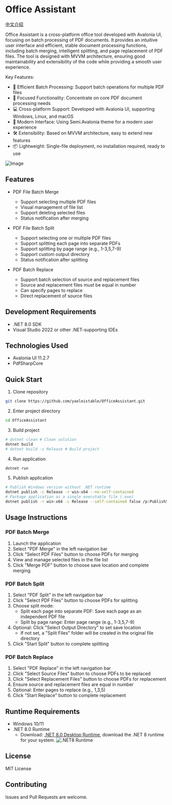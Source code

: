 # Office Assistant

[中文介绍](docs\README-zh.md)

Office Assistant is a cross-platform office tool developed with Avalonia UI, focusing on batch processing of PDF documents. It provides an intuitive user interface and efficient, stable document processing functions, including batch merging, intelligent splitting, and page replacement of PDF files. The tool is designed with MVVM architecture, ensuring good maintainability and extensibility of the code while providing a smooth user experience.

Key Features:
- 🚀 Efficient Batch Processing: Support batch operations for multiple PDF files
- 🎯 Focused Functionality: Concentrate on core PDF document processing needs
- 💻 Cross-platform Support: Developed with Avalonia UI, supporting Windows, Linux, and macOS
- 🎨 Modern Interface: Using Semi.Avalonia theme for a modern user experience
- 🛠 Extensibility: Based on MVVM architecture, easy to extend new features
- 📦 Lightweight: Single-file deployment, no installation required, ready to use

![Image](https://github.com/user-attachments/assets/ea265412-f210-4573-a6f3-3bbc72f26248)

## Features

- PDF File Batch Merge
  - Support selecting multiple PDF files
  - Visual management of file list
  - Support deleting selected files
  - Status notification after merging

- PDF File Batch Split
  - Support selecting one or multiple PDF files
  - Support splitting each page into separate PDFs
  - Support splitting by page range (e.g., 1-3,5,7-9)
  - Support custom output directory
  - Status notification after splitting

- PDF Batch Replace
  - Support batch selection of source and replacement files
  - Source and replacement files must be equal in number
  - Can specify pages to replace
  - Direct replacement of source files

## Development Requirements

- .NET 8.0 SDK
- Visual Studio 2022 or other .NET-supporting IDEs

## Technologies Used

- Avalonia UI 11.2.7
- PdfSharpCore

## Quick Start

1. Clone repository
```bash
git clone https://github.com/yaoleistable/OfficeAssistant.git
```

2. Enter project directory
```bash
cd OfficeAssistant
```

3. Build project
```bash
# dotnet clean # Clean solution
dotnet build
# dotnet build -c Release # Build project
```

4. Run application
```bash
dotnet run
```

5. Publish application
```bash
# Publish Windows version without .NET runtime
dotnet publish -c Release -r win-x64 --no-self-contained
# Package application as a single executable file (.exe)
dotnet publish -r win-x64 -c Release --self-contained false /p:PublishSingleFile=true
```

## Usage Instructions

### PDF Batch Merge
1. Launch the application
2. Select "PDF Merge" in the left navigation bar
3. Click "Select PDF Files" button to choose PDFs for merging
4. View and manage selected files in the file list
5. Click "Merge PDF" button to choose save location and complete merging

### PDF Batch Split
1. Select "PDF Split" in the left navigation bar
2. Click "Select PDF Files" button to choose PDFs for splitting
3. Choose split mode:
   - Split each page into separate PDF: Save each page as an independent PDF file
   - Split by page range: Enter page range (e.g., 1-3,5,7-9)
4. Optional: Click "Select Output Directory" to set save location
   - If not set, a "Split Files" folder will be created in the original file directory
5. Click "Start Split" button to complete splitting

### PDF Batch Replace
1. Select "PDF Replace" in the left navigation bar
2. Click "Select Source Files" button to choose PDFs to be replaced
3. Click "Select Replacement Files" button to choose PDFs for replacement
4. Ensure source and replacement files are equal in number
5. Optional: Enter pages to replace (e.g., 1,3,5)
6. Click "Start Replace" button to complete replacement

## Runtime Requirements

- Windows 10/11
- .NET 8.0 Runtime
  - Download: [.NET 8.0 Desktop Runtime](https://dotnet.microsoft.com/en-us/download/dotnet/8.0), download the .NET 8 runtime for your system.
![.NET8 Runtime](https://lei-1258171996.cos.ap-guangzhou.myqcloud.com/imgs/2024/202504142154045.jpg)

## License

MIT License

## Contributing

Issues and Pull Requests are welcome.
